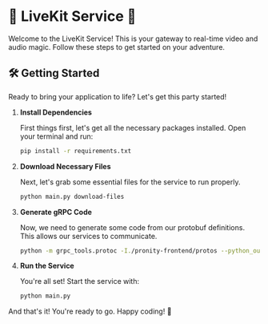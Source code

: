 # 🚀 LiveKit Service 🚀

Welcome to the LiveKit Service! This is your gateway to real-time video and audio magic. Follow these steps to get started on your adventure.

## 🛠️ Getting Started

Ready to bring your application to life? Let's get this party started!

1.  **Install Dependencies**
    
    First things first, let's get all the necessary packages installed. Open your terminal and run:
    
    ```bash
    pip install -r requirements.txt
    ```

2.  **Download Necessary Files**
    
    Next, let's grab some essential files for the service to run properly.
    
    ```bash
    python main.py download-files
    ```

3.  **Generate gRPC Code**
    
    Now, we need to generate some code from our protobuf definitions. This allows our services to communicate.
    
    ```bash
    python -m grpc_tools.protoc -I./pronity-frontend/protos --python_out=./livekit-service/rox/generated/protos --pyi_out=./livekit-service/rox/generated/protos --grpc_python_out=./livekit-service/rox/generated/protos ./pronity-frontend/protos/interaction.proto
    ```

4.  **Run the Service**
    
    You're all set! Start the service with:
    
    ```bash
    python main.py
    ```

And that's it! You're ready to go. Happy coding! 🎉